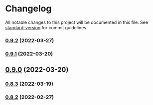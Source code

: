 # Changelog

All notable changes to this project will be documented in this file. See [standard-version](https://github.com/conventional-changelog/standard-version) for commit guidelines.

### [0.9.2](https://github.com/michchan/fund-price-monitor-lib/compare/v0.9.1...v0.9.2) (2022-03-27)

### [0.9.1](https://github.com/michchan/fund-price-monitor-lib/compare/v0.9.0...v0.9.1) (2022-03-20)

## [0.9.0](https://github.com/michchan/fund-price-monitor-lib/compare/v0.8.3...v0.9.0) (2022-03-20)

### [0.8.3](https://github.com/michchan/fund-price-monitor-lib/compare/v0.8.2...v0.8.3) (2022-03-19)

### [0.8.2](https://github.com/michchan/fund-price-monitor-lib/compare/v0.8.1...v0.8.2) (2022-02-27)
